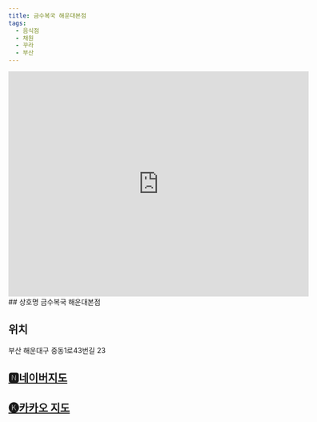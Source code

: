 ```yaml
---
title: 금수복국 해운대본점
tags:
  - 음식점
  - 채원
  - 꾸라
  - 부산
---
```


<iframe src="https://www.google.com/maps/embed?pb=!1m18!1m12!1m3!1d3261.7674316131975!2d129.16192581175957!3d35.16242047264569!2m3!1f0!2f0!3f0!3m2!1i1024!2i768!4f13.1!3m3!1m2!1s0x35688d67e0eea86f%3A0x5ce608b7b14b1db9!2z6riI7IiY67O16rWtIO2VtOyatOuMgOuzuOygkA!5e0!3m2!1sko!2skr!4v1741435529243!5m2!1sko!2skr" width="600" height="450" style="border:0;" allowfullscreen="" loading="lazy" referrerpolicy="no-referrer-when-downgrade"></iframe>
## 상호명
금수복국 해운대본점

## 위치
부산 해운대구 중동1로43번길 23


## [🅽네이버지도](https://naver.me/FJbWRcbc)

## [🅚카카오 지도](https://place.map.kakao.com/8708426)